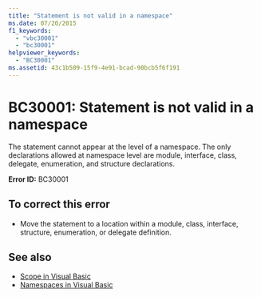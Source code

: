 ```yaml
---
title: "Statement is not valid in a namespace"
ms.date: 07/20/2015
f1_keywords:
  - "vbc30001"
  - "bc30001"
helpviewer_keywords:
  - "BC30001"
ms.assetid: 43c1b509-15f9-4e91-bcad-90bcb5f6f191
---
```

# BC30001: Statement is not valid in a namespace

The statement cannot appear at the level of a namespace. The only declarations allowed at namespace level are module, interface, class, delegate, enumeration, and structure declarations.

 **Error ID:** BC30001

## To correct this error

- Move the statement to a location within a module, class, interface, structure, enumeration, or delegate definition.

## See also

- [Scope in Visual Basic](../../programming-guide/language-features/declared-elements/scope.md)
- [Namespaces in Visual Basic](../../programming-guide/program-structure/namespaces.md)
